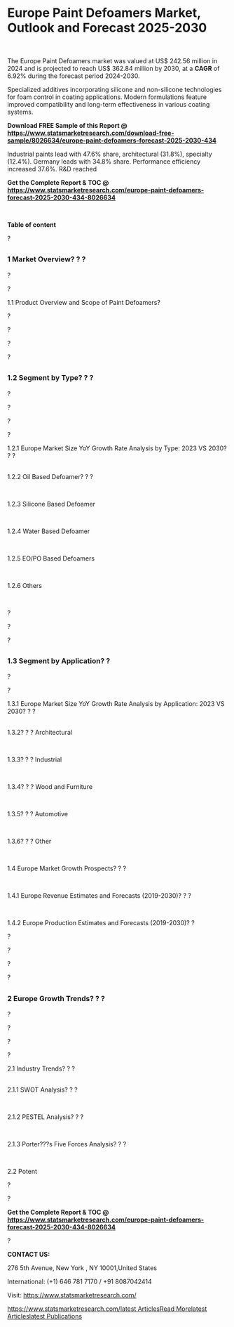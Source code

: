 <h1>Europe Paint Defoamers Market, Outlook and Forecast 2025-2030</h1><br/><p>The Europe Paint Defoamers market was valued at US$ 242.56 million in 2024 and is projected to reach US$ 362.84 million by 2030, at a <strong>CAGR</strong> of 6.92% during the forecast period 2024-2030.</p>
 
 
 
 <p>Specialized additives incorporating silicone and non-silicone technologies for foam control in coating applications. Modern formulations feature improved compatibility and long-term effectiveness in various coating systems.</p>
 
 
 
 <p><strong>Download FREE Sample of this Report @ <a href="https://www.statsmarketresearch.com/download-free-sample/8026634/europe-paint-defoamers-forecast-2025-2030-434">https://www.statsmarketresearch.com/download-free-sample/8026634/europe-paint-defoamers-forecast-2025-2030-434</a></strong></p>
 
 
 
 <p>Industrial paints lead with 47.6% share, architectural (31.8%), specialty (12.4%). Germany leads with 34.8% share. Performance efficiency increased 37.6%. R&D reached</p>
 
 
 
 <div><b>Get the Complete Report & TOC @ <a href="https://www.statsmarketresearch.com/europe-paint-defoamers-forecast-2025-2030-434-8026634">https://www.statsmarketresearch.com/europe-paint-defoamers-forecast-2025-2030-434-8026634</a></b></div>
 
 
 
 <p><br />
 
 <b>Table of content</b></p>
 
 
 
 <p>? </p>
 
 
 
 <h2><span style="font-size:16px"><strong>1 Market Overview? ? ? </strong></span></h2>
 
 
 
 <p>? </p>
 
 
 
 <p>? </p>
 
 
 
 <p>1.1 Product Overview and Scope of Paint Defoamers? </p>
 
 
 
 <p>? </p>
 
 
 
 <p>? </p>
 
 
 
 <p>? </p>
 
 
 
 <p>? </p>
 
 
 
 <h2><strong><span style="font-size:16px">1.2 Segment by Type? ? ? </span></strong></h2>
 
 
 
 <p>? </p>
 
 
 
 <p>? </p>
 
 
 
 <p>? </p>
 
 
 
 <p>? </p>
 
 
 
 <p>1.2.1 Europe Market Size YoY Growth Rate Analysis by Type: 2023 VS 2030? ? ? <br />
 
 <br />
 
 1.2.2 Oil Based Defoamer? ? ? <br />
 
 <br />
 
 1.2.3 Silicone Based Defoamer<br />
 
 <br />
 
 1.2.4 Water Based Defoamer<br />
 
 <br />
 
 1.2.5 EO/PO Based Defoamers<br />
 
 <br />
 
 1.2.6 Others<br />
 
 <br />
 
 ? </p>
 
 
 
 <p>? </p>
 
 
 
 <p>? </p>
 
 
 
 <h2><span style="font-size:16px"><strong>1.3 Segment by Application? ? </strong></span></h2>
 
 
 
 <p>? </p>
 
 
 
 <p>? </p>
 
 
 
 <p>1.3.1 Europe Market Size YoY Growth Rate Analysis by Application: 2023 VS 2030? ? ? <br />
 
 <br />
 
 1.3.2? ? ? Architectural<br />
 
 <br />
 
 1.3.3? ? ? Industrial<br />
 
 <br />
 
 1.3.4? ? ? Wood and Furniture<br />
 
 <br />
 
 1.3.5? ? ? Automotive<br />
 
 <br />
 
 1.3.6? ? ? Other<br />
 
 <br />
 
 1.4 Europe Market Growth Prospects? ? ? <br />
 
 <br />
 
 1.4.1 Europe Revenue Estimates and Forecasts (2019-2030)? ? ? <br />
 
 <br />
 
 1.4.2 Europe Production Estimates and Forecasts (2019-2030)? ? </p>
 
 
 
 <p>? </p>
 
 
 
 <p>? </p>
 
 
 
 <p>? </p>
 
 
 
 <p>? </p>
 
 
 
 <h2><span style="font-size:16px"><strong>2 Europe Growth Trends? ? ? </strong></span></h2>
 
 
 
 <p>? </p>
 
 
 
 <p>? </p>
 
 
 
 <p>? </p>
 
 
 
 <p>? </p>
 
 
 
 <p>2.1 Industry Trends? ? ? <br />
 
 <br />
 
 2.1.1 SWOT Analysis? ? ? <br />
 
 <br />
 
 2.1.2 PESTEL Analysis? ? ? <br />
 
 <br />
 
 2.1.3 Porter???s Five Forces Analysis? ? ? <br />
 
 <br />
 
 2.2 Potent</p>
 
 
 
 <p>? </p>
 
 
 
 <p>? </p>
 
 
 
 <div><b>Get the Complete Report & TOC @ <a href="https://www.statsmarketresearch.com/europe-paint-defoamers-forecast-2025-2030-434-8026634">https://www.statsmarketresearch.com/europe-paint-defoamers-forecast-2025-2030-434-8026634</a></b></div>
 
 
 
 <p>? </p>
 
 
 
 <p><b>CONTACT US:</b><br />
 
 276 5th Avenue, New York , NY 10001,United States<br />
 
 International: (+1) 646 781 7170 / +91 8087042414<br />
 
 Visit: <a href="https://www.statsmarketresearch.com/">https://www.statsmarketresearch.com/</a><br />
 
 <a href="https://gyeongbokgung.com">https://www.statsmarketresearch.com/</a><a href="https://hallyeomaritime.com">latest Articles</a><a href="https://jingwansa.com">Read More</a><a href="https://nguoiviet.jp/">latest Articles</a><a href="https://www.intelmarketresearch.com/">latest Publications</a></p>